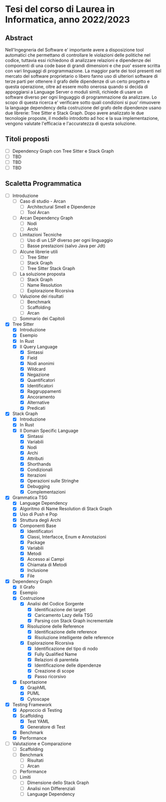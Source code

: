 # Tesi del corso di Laurea in Informatica, anno 2022/2023

## Abstract

Nell'Ingegneria del Software e' importante avere a disposizione tool automatici che permettano di controllare le violazioni delle politiche nel codice, tuttavia essi richiedono di analizzare relazioni e dipendenze dei componenti di una code base di grandi dimensioni e che puo' essere scritta con vari linguaggi di programmazione. La maggior parte dei tool presenti nel mercato del software proprietario o libero fanno uso di ulteriori software di terze parti per ottenere il grafo delle dipendenze di un certo progetto e questa operazione, oltre ad essere molto onerosa quando si decida di appoggiarsi a Language Server o moduli simili, richiede di usare un software diverso per ogni linguaggio di programmazione da analizzare. Lo scopo di questa ricerca e' verificare sotto quali condizioni si puo' rimuovere la language dependency della costruzione del grafo delle dipendenze usano due librerie: Tree Sitter e Stack Graph. Dopo avere analizzato le due tecnologie proposte, il modello introdotto ad hoc e la sua implementazione, vengono valutate l'efficacia e l'accuratezza di questa soluzione.

## Titoli proposti

- [ ] Dependency Graph con Tree Sitter e Stack Graph
- [ ] TBD
- [ ] TBD
- [ ] TBD

## Scaletta Programmatica

- [ ] Introduzione
    - [ ] Caso di studio - Arcan
      - [ ] Architectural Smell e Dipendenze
      - [ ] Tool Arcan
    - [ ] Arcan Dependency Graph
      - [ ] Nodi
      - [ ] Archi
    - [ ] Limitazioni Tecniche
      - [ ] Uso di un LSP diverso per ogni linguaggio
      - [ ] Basse prestazioni (salvo Java per Jdt)
    - [ ] Alcune librerie utili
      - [ ] Tree Sitter
      - [ ] Stack Graph
      - [ ] Tree Sitter Stack Graph
    - [ ] La soluzione proposta
      - [ ] Stack Graph
      - [ ] Name Resolution
      - [ ] Explorazione Ricorsiva
    - [ ] Valuzione dei risultati
      - [ ] Benchmark
      - [ ] Scaffolding
      - [ ] Arcan
    - [ ] Sommario dei Capitoli
- [x] Tree Sitter
    - [x] Introduzione
    - [x] Esempio
    - [x] In Rust
    - [x] Il Query Language
      - [x] Sintassi
      - [x] Field
      - [x] Nodi anonimi
      - [x] Wildcard
      - [x] Negazione
      - [x] Quantificatori
      - [x] Identificatori
      - [x] Raggruppamenti
      - [x] Ancoramento
      - [x] Alternative
      - [x] Predicati
- [x] Stack Graph
    - [x] Introduzione
    - [x] In Rust
    - [x] Il Domain Specific Language
      - [x] Sintassi
      - [x] Variabili
      - [x] Nodi
      - [x] Archi
      - [x] Attributi
      - [x] Shorthands
      - [x] Condizionali
      - [x] Iterazioni
      - [x] Operazioni sulle Stringhe
      - [x] Debugging
      - [x] Complementazioni
- [x] Grammatica TSG
    - [x] Language Dependency
    - [x] Algoritmo di Name Resolution di Stack Graph
    - [x] Uso di Push e Pop
    - [x] Struttura degli Archi
    - [x] Componenti Base
      - [x] Identificatori
      - [x] Classi, Interfacce, Enum e Annotazioni
      - [x] Package
      - [x] Variabili
      - [x] Metodi
      - [x] Accesso ai Campi
      - [x] Chiamata di Metodi
      - [x] Inclusione
      - [x] File
- [x] Dependency Graph
    - [x] Il Grafo
    - [x] Esempio
    - [x] Costruzione
      - [x] Analisi del Codice Sorgente
        - [x] Identificazione dei target
        - [x] Caricamento Lazy della TSG
        - [x] Parsing con Stack Graph incrementale
      - [x] Risoluzione delle Reference
        - [x] Identificazione delle reference
        - [x] Risoluzione intelligente delle reference
      - [x] Esplorazione Ricorsiva
        - [x] Identificazione del tipo di nodo
        - [x] Fully Qualified Name
        - [x] Relazioni di parentela
        - [x] Identificazione delle dipendenze
        - [x] Creazione di scope
        - [x] Passo ricorsivo
    - [x] Esportazione
      - [x] GraphML
      - [x] PUML
      - [x] Cytoscape
- [x] Testing Framework
    - [x] Approccio di Testing
    - [x] Scaffolding
      - [x] Test YAML
      - [x] Generatore di Test
    - [x] Benchmark
    - [x] Performance
- [ ] Valutazione e Comparazione
    - [ ] Scaffolding
    - [ ] Benchmark
      - [ ] Risultati
      - [ ] Arcan
    - [ ] Performance
    - [ ] Limiti
      - [ ] Dimensione dello Stack Graph
      - [ ] Analisi non Differenziali
      - [ ] Language Dependency
